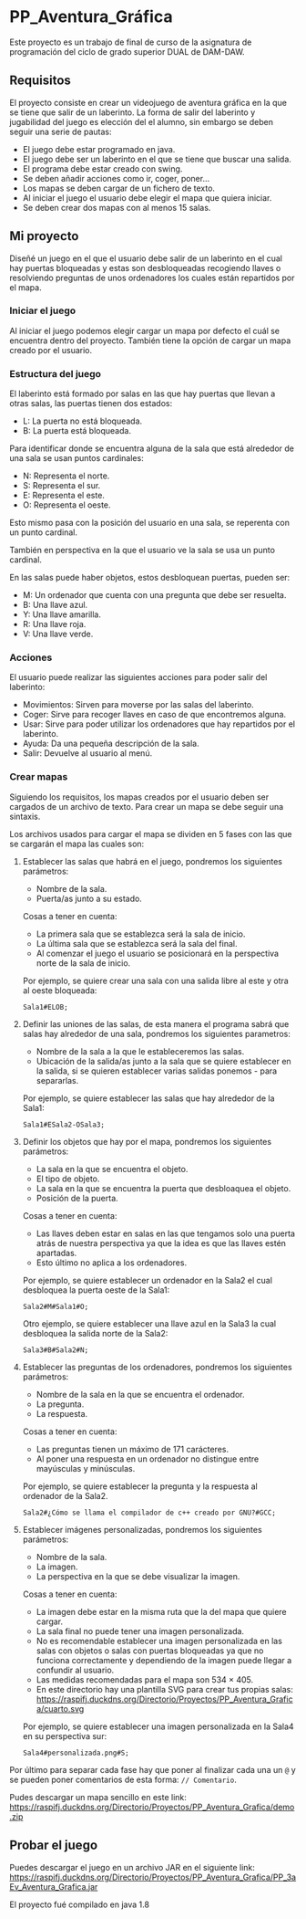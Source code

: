 # PP_Aventura_Gráfica
Este proyecto es un trabajo de final de curso de la asignatura de programación del ciclo de grado superior DUAL de DAM-DAW.

## Requisitos
El proyecto consiste en crear un videojuego de aventura gráfica en la que se tiene que salir de un laberinto.
La forma de salir del laberinto y jugabilidad del juego es elección del el alumno, sin embargo se deben seguir una
serie de pautas:
- El juego debe estar programado en java.
- El juego debe ser un laberinto en el que se tiene que buscar una salida.
- El programa debe estar creado con swing.
- Se deben añadir acciones como ir, coger, poner...
- Los mapas se deben cargar de un fichero de texto.
- Al iniciar el juego el usuario debe elegir el mapa que quiera iniciar.
- Se deben crear dos mapas con al menos 15 salas.

## Mi proyecto
Diseñé un juego en el que el usuario debe salir de un laberinto en el cual hay puertas bloqueadas y estas son desbloqueadas
recogiendo llaves o resolviendo preguntas de unos ordenadores los cuales están repartidos por el mapa.

### Iniciar el juego
Al iniciar el juego podemos elegir cargar un mapa por defecto el cuál se encuentra dentro del proyecto.
También tiene la opción de cargar un mapa creado por el usuario.

### Estructura del juego
El laberinto está formado por salas en las que hay puertas que llevan a otras salas, las puertas tienen dos estados:
- L: La puerta no está bloqueada.
- B: La puerta está bloqueada.

Para identificar donde se encuentra alguna de la sala que está alrededor de una sala se usan puntos cardinales:
- N: Representa el norte.
- S: Representa el sur.
- E: Representa el este.
- O: Representa el oeste.

Esto mismo pasa con la posición del usuario en una sala, se reperenta con un punto cardinal.

También en perspectiva en la que el usuario ve la sala se usa un punto cardinal.

En las salas puede haber objetos, estos desbloquean puertas, pueden ser:
- M: Un ordenador que cuenta con una pregunta que debe ser resuelta.
- B: Una llave azul.
- Y: Una llave amarilla.
- R: Una llave roja.
- V: Una llave verde.

### Acciones
El usuario puede realizar las siguientes acciones para poder salir del laberinto:
- Movimientos: Sirven para moverse por las salas del laberinto.
- Coger: Sirve para recoger llaves en caso de que encontremos alguna.
- Usar: Sirve para poder utilizar los ordenadores que hay repartidos por el laberinto.
- Ayuda: Da una pequeña descripción de la sala.
- Salir: Devuelve al usuario al menú.

### Crear mapas
Siguiendo los requisitos, los mapas creados por el usuario deben ser cargados de un archivo de texto. Para crear un mapa se
debe seguir una sintaxis.

Los archivos usados para cargar el mapa se dividen en 5 fases con las que se cargarán el mapa las cuales son:
1. Establecer las salas que habrá en el juego, pondremos los siguientes parámetros:
    - Nombre de la sala.
    - Puerta/as junto a su estado.

    Cosas a tener en cuenta:
    - La primera sala que se establezca será la sala de inicio.
    - La última sala que se establezca será la sala del final.
    - Al comenzar el juego el usuario se posicionará en la perspectiva norte de la sala de inicio.

    Por ejemplo, se quiere crear una sala con una salida libre al este y otra al oeste bloqueada:
    ```
    Sala1#ELOB;
    ```

2. Definir las uniones de las salas, de esta manera el programa sabrá que salas hay alrededor de una sala, pondremos los 
siguientes parametros:
    - Nombre de la sala a la que le estableceremos las salas.
    - Ubicación de la salida/as junto a la sala que se quiere establecer en la salida, si se quieren establecer varias salidas ponemos - 
    para separarlas. 

    Por ejemplo, se quiere establecer las salas que hay alrededor de la Sala1:
    ```
    Sala1#ESala2-OSala3;
    ```

3. Definir los objetos que hay por el mapa, pondremos los siguientes parámetros:
    - La sala en la que se encuentra el objeto.
    - El tipo de objeto.
    - La sala en la que se encuentra la puerta que desbloaquea el objeto.
    - Posición de la puerta.

    Cosas a tener en cuenta:
    - Las llaves deben estar en salas en las que tengamos solo una puerta atrás de nuestra perspectiva ya que la idea es que las llaves 
    estén apartadas.
    - Esto último no aplica a los ordenadores.

    Por ejemplo, se quiere establecer un ordenador en la Sala2 el cual desbloquea la puerta oeste de la Sala1:
    ```
    Sala2#M#Sala1#O;
    ```
    Otro ejemplo, se quiere establecer una llave azul en la Sala3 la cual desbloquea la salida norte de la Sala2:
    ```
    Sala3#B#Sala2#N;
    ```

4. Establecer las preguntas de los ordenadores, pondremos los siguientes parámetros:
    - Nombre de la sala en la que se encuentra el ordenador.
    - La pregunta.
    - La respuesta.

    Cosas a tener en cuenta:
    - Las preguntas tienen un máximo de 171 carácteres.
    - Al poner una respuesta en un ordenador no distingue entre mayúsculas y minúsculas.

    Por ejemplo, se quiere establecer la pregunta y la respuesta al ordenador de la Sala2.
    ```
    Sala2#¿Cómo se llama el compilador de c++ creado por GNU?#GCC;
    ```

5. Establecer imágenes personalizadas, pondremos los siguientes parámetros:
    - Nombre de la sala.
    - La imagen.
    - La perspectiva en la que se debe visualizar la imagen.

    Cosas a tener en cuenta:
    - La imagen debe estar en la misma ruta que la del mapa que quiere cargar.
    - La sala final no puede tener una imagen personalizada.
    - No es recomendable establecer una imagen personalizada en las salas con objetos o salas con puertas bloqueadas ya que no funciona 
    correctamente y dependiendo de la imagen puede llegar a confundir al usuario.
    - Las medidas recomendadas para el mapa son 534 × 405.
    - En este directorio hay una plantilla SVG para crear tus propias salas: https://raspifj.duckdns.org/Directorio/Proyectos/PP_Aventura_Grafica/cuarto.svg

    Por ejemplo, se quiere establecer una imagen personalizada en la Sala4 en su perspectiva sur:
    ```
    Sala4#personalizada.png#S;
    ```

Por último para separar cada fase hay que poner al finalizar cada una un ```@``` y se pueden poner comentarios de esta 
forma: ```// Comentario```.

Pudes descargar un mapa sencillo en este link: https://raspifj.duckdns.org/Directorio/Proyectos/PP_Aventura_Grafica/demo.zip

## Probar el juego
Puedes descargar el juego en un archivo JAR en el siguiente link: https://raspifj.duckdns.org/Directorio/Proyectos/PP_Aventura_Grafica/PP_3aEv_Aventura_Grafica.jar

El proyecto fué compilado en java 1.8
